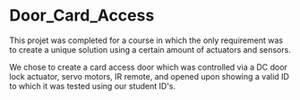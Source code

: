 # Door_Card_Access
<p>
This projet was completed for a course in which the only requirement was to create a unique solution using a certain amount of actuators and sensors. 

We chose to create a card access door which was controlled via a DC door lock actuator, servo motors, IR remote, and opened upon showing a valid ID to which it was tested using our student ID's. 
</p>
